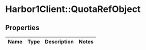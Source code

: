 # Harbor1Client::QuotaRefObject

## Properties
Name | Type | Description | Notes
------------ | ------------- | ------------- | -------------


